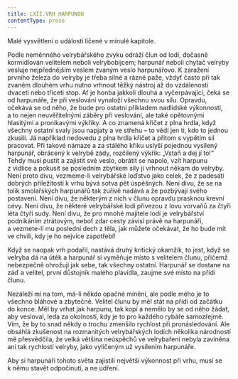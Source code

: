 ```yaml
---
title: LXII.VRH HARPUNOU
contentType: prose
---
```


  

Malé vysvětlení o události líčené v minulé kapitole.

Podle neměnného velrybářského zvyku odráží člun od lodi, dočasně kormidlován velitelem neboli velrybobijcem; harpunář neboli chytač velryby vesluje nejpřednějším veslem zvaným veslo harpunářovo. K zaražení prvního železa do velryby je třeba silné a rázné paže, vždyť často při tak zvaném dlouhém vrhu nutno vrhnout těžký nástroj až do vzdálenosti dvaceti nebo třiceti stop. Ať je honba jakkoli dlouhá a vyčerpávající, čeká se od harpunáře, že při veslování vynaloží všechnu svou sílu. Opravdu, očekává se od něho, že bude pro ostatní příkladem nadlidské výkonnosti, a to nejen neuvěřitelnými záběry při veslování, ale také opětovnými hlasitými a pronikavými výkřiky. A co znamená křičet z plna hrdla, když všechny ostatní svaly jsou napjaty a ve střehu – to vědí jen ti, kdo to jednou zkusili. Já například nedovedu z plna hrdla křičet a přitom s vypětím sil pracovat. Při takové námaze a za stálého křiku uslyší pojednou vysílený harpunář, obrácený k velrybě zády, rozčilený výkřik: „Vstaň a dej jí to!“ Tehdy musí pustit a zajistit své veslo, obrátit se napolo, vzít harpunu z vidlice a pokusit se posledním zbytkem síly ji vrhnout někam do velryby. Není proto divu, vezmeme-li velrybářské loďstvo jako celek, že z padesáti dobrých příležitostí k vrhu bývá sotva pět úspěšných. Není divu, že se na tolik smolařských harpunářů tak zuřivě nadává a že pozbývají svého postavení. Není divu, že některým z nich v člunu opravdu prasknou krevní cévy. Není divu, že některé velrybářské lodi přivezou z lovu vorvaňů za čtyři léta čtyři sudy. Není divu, že pro mnohé majitele lodí je velrybářství podnikáním ztrátovým, neboť zdar cesty závisí právě na harpunáři, a vezmete-li mu poslední dech z těla, jak můžete očekávat, že ho bude mít ve chvíli, kdy je ho nejvíce zapotřebí!

Když se naopak vrh podařil, nastává druhý kritický okamžik, to jest, když se velryba dá na útěk a harpunář si vyměňuje místo s velitelem člunu, přičemž nebezpečně ohrožují jak sebe, tak všechny ostatní. Harpunář se dostane na záď a velitel, první důstojník malého plavidla, zaujme své místo na přídi člunu.

Nezáleží mi na tom, má-li někdo opačné mínění, ale podle mého je to všechno bláhové a zbytečné. Velitel člunu by měl stát na přídi od začátku do konce. Měl by vrhat jak harpunu, tak kopí a nemělo by se od něho žádat, aby vesloval, leda za okolností, kdy je to pro každého rybáře samozřejmé. Vím, že by to snad někdy o trochu zmenšilo rychlost při pronásledování. Ale obsáhlá zkušenost na rozmanitých velrybářských lodích několika národností mě přesvědčila, že velká většina neúspěchů ve velrybaření nebyla zaviněna ani tak rychlostí velryby, jako vylíčeným už vysílením harpunáře.

Aby si harpunáři tohoto světa zajistili největší výkonnost při vrhu, musí se k němu stavět odpočinutí, a ne udření.
